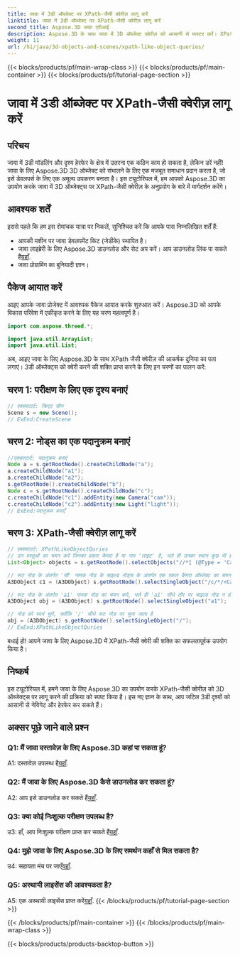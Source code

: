 ```yaml
---
title: जावा में 3डी ऑब्जेक्ट पर XPath-जैसी क्वेरीज़ लागू करें
linktitle: जावा में 3डी ऑब्जेक्ट पर XPath-जैसी क्वेरीज़ लागू करें
second_title: Aspose.3D जावा एपीआई
description: Aspose.3D के साथ जावा में 3D ऑब्जेक्ट क्वेरीज़ को आसानी से मास्टर करें। XPath-जैसी क्वेरीज़ लागू करें, दृश्यों में हेरफेर करें और अपने 3D विकास को उन्नत करें।
weight: 11
url: /hi/java/3d-objects-and-scenes/xpath-like-object-queries/
---
```


{{< blocks/products/pf/main-wrap-class >}}
{{< blocks/products/pf/main-container >}}
{{< blocks/products/pf/tutorial-page-section >}}

# जावा में 3डी ऑब्जेक्ट पर XPath-जैसी क्वेरीज़ लागू करें

## परिचय

जावा में 3डी मॉडलिंग और दृश्य हेरफेर के क्षेत्र में उतरना एक कठिन काम हो सकता है, लेकिन डरें नहीं! जावा के लिए Aspose.3D 3D ऑब्जेक्ट को संभालने के लिए एक मजबूत समाधान प्रदान करता है, जो इसे डेवलपर्स के लिए एक अमूल्य उपकरण बनाता है। इस ट्यूटोरियल में, हम आपको Aspose.3D का उपयोग करके जावा में 3D ऑब्जेक्ट्स पर XPath-जैसी क्वेरीज़ के अनुप्रयोग के बारे में मार्गदर्शन करेंगे।

## आवश्यक शर्तें

इससे पहले कि हम इस रोमांचक यात्रा पर निकलें, सुनिश्चित करें कि आपके पास निम्नलिखित शर्तें हैं:

- आपकी मशीन पर जावा डेवलपमेंट किट (जेडीके) स्थापित है।
-  जावा लाइब्रेरी के लिए Aspose.3D डाउनलोड और सेट अप करें। आप डाउनलोड लिंक पा सकते हैं[यहाँ](https://releases.aspose.com/3d/java/).
- जावा प्रोग्रामिंग का बुनियादी ज्ञान।

## पैकेज आयात करें

आइए आपके जावा प्रोजेक्ट में आवश्यक पैकेज आयात करके शुरुआत करें। Aspose.3D को आपके विकास परिवेश में एकीकृत करने के लिए यह चरण महत्वपूर्ण है।

```java
import com.aspose.threed.*;

import java.util.ArrayList;
import java.util.List;
```

अब, आइए जावा के लिए Aspose.3D के साथ XPath जैसी क्वेरीज़ की आकर्षक दुनिया का पता लगाएं। 3डी ऑब्जेक्ट्स को क्वेरी करने की शक्ति प्राप्त करने के लिए इन चरणों का पालन करें:

## चरण 1: परीक्षण के लिए एक दृश्य बनाएं

```java
// एक्सस्टार्ट: क्रिएट सीन
Scene s = new Scene();
// ExEnd:CreateScene
```

## चरण 2: नोड्स का एक पदानुक्रम बनाएं

```java
//एक्सस्टार्ट: पदानुक्रम बनाएं
Node a = s.getRootNode().createChildNode("a");
a.createChildNode("a1");
a.createChildNode("a2");
s.getRootNode().createChildNode("b");
Node c = s.getRootNode().createChildNode("c");
c.createChildNode("c1").addEntity(new Camera("cam"));
c.createChildNode("c2").addEntity(new Light("light"));
// ExEnd:पदानुक्रम बनाएँ
```

## चरण 3: XPath-जैसी क्वेरीज़ लागू करें

```java
// एक्सस्टार्ट: XPathLikeObjectQuries
// उन वस्तुओं का चयन करें जिनका प्रकार कैमरा है या नाम 'लाइट' है, भले ही उनका स्थान कुछ भी हो।
List<Object> objects = s.getRootNode().selectObjects("//*[ (@Type = 'Camera') या (@Name = 'light')]");

// रूट नोड के अंतर्गत 'सी' नामक नोड के चाइल्ड नोड्स के अंतर्गत एक एकल कैमरा ऑब्जेक्ट का चयन करें
A3DObject c1 = (A3DObject) s.getRootNode().selectSingleObject("/c/*/<Camera>");

// रूट नोड के अंतर्गत 'a1' नामक नोड का चयन करें, भले ही 'a1' सीधे तौर पर चाइल्ड नोड न हो
A3DObject obj = (A3DObject) s.getRootNode().selectSingleObject("a1");

// नोड को स्वयं चुनें, क्योंकि '/' सीधे रूट नोड पर चुना जाता है
obj = (A3DObject) s.getRootNode().selectSingleObject("/");
// ExEnd:XPathLikeObjectQuries
```

बधाई हो! आपने जावा के लिए Aspose.3D में XPath-जैसी क्वेरी की शक्ति का सफलतापूर्वक उपयोग किया है।

## निष्कर्ष

इस ट्यूटोरियल में, हमने जावा के लिए Aspose.3D का उपयोग करके XPath-जैसी क्वेरीज़ को 3D ऑब्जेक्ट्स पर लागू करने की प्रक्रिया को स्पष्ट किया है। इस नए ज्ञान के साथ, आप जटिल 3डी दृश्यों को आसानी से नेविगेट और हेरफेर कर सकते हैं।

## अक्सर पूछे जाने वाले प्रश्न

### Q1: मैं जावा दस्तावेज़ के लिए Aspose.3D कहां पा सकता हूं?

 A1: दस्तावेज़ उपलब्ध है[यहाँ](https://reference.aspose.com/3d/java/).

### Q2: मैं जावा के लिए Aspose.3D कैसे डाउनलोड कर सकता हूं?

 A2: आप इसे डाउनलोड कर सकते हैं[यहाँ](https://releases.aspose.com/3d/java/).

### Q3: क्या कोई निःशुल्क परीक्षण उपलब्ध है?

 उ3: हाँ, आप निःशुल्क परीक्षण प्राप्त कर सकते हैं[यहाँ](https://releases.aspose.com/).

### Q4: मुझे जावा के लिए Aspose.3D के लिए समर्थन कहाँ से मिल सकता है?

 उ4: सहायता मंच पर जाएँ[यहाँ](https://forum.aspose.com/c/3d/18).

### Q5: अस्थायी लाइसेंस की आवश्यकता है?

 A5: एक अस्थायी लाइसेंस प्राप्त करें[यहाँ](https://purchase.aspose.com/temporary-license/).
{{< /blocks/products/pf/tutorial-page-section >}}

{{< /blocks/products/pf/main-container >}}
{{< /blocks/products/pf/main-wrap-class >}}

{{< blocks/products/products-backtop-button >}}
